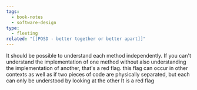 ```yaml
---
tags:
  - book-notes
  - software-design
type:
  - fleeting
related: "[[POSD - better together or better apart]]"
---
```

It should be possible to understand each method independently. If you can't understand the implementation of one method without also understanding the implementation of another, that's a red flag. this flag can occur in other contexts as well as if two pieces of code are physically separated, but each can only be understood by looking at the other It is a red flag